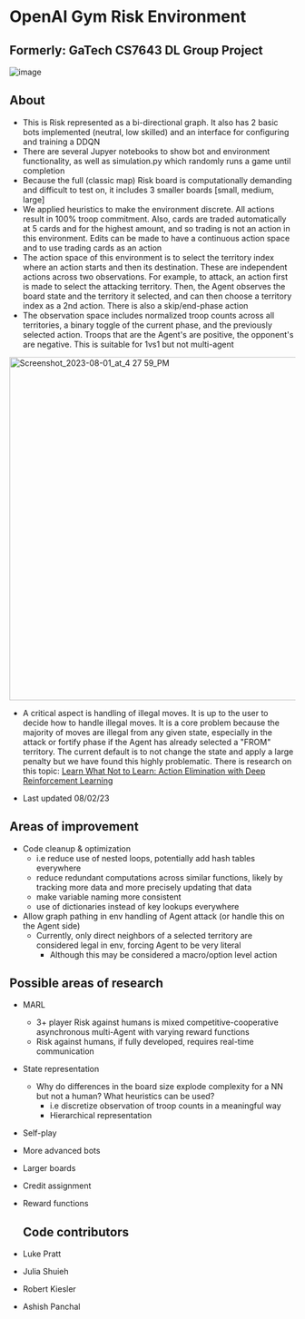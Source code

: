 # OpenAI Gym Risk Environment
## Formerly: GaTech CS7643 DL Group Project 

![image](https://github.gatech.edu/storage/user/51858/files/5b3f41d7-a1e0-4910-b725-0b9973f7034e)

## About          
  - This is Risk represented as a bi-directional graph. It also has 2 basic bots implemented (neutral, low skilled) and an interface for configuring and training a DDQN
  - There are several Jupyer notebooks to show bot and environment functionality, as well as simulation.py which randomly runs a game until completion
  - Because the full (classic map) Risk board is computationally demanding and difficult to test on, it includes 3 smaller boards \[small, medium, large]
  - We applied heuristics to make the environment discrete. All actions result in 100% troop commitment. Also, cards are traded automatically at 5 cards and for the highest amount, and so trading is not an action in this environment. Edits can be made to have a continuous action space and to use trading cards as an action
  - The action space of this environment is to select the territory index where an action starts and then its destination. These are independent actions across two observations. For example, to attack, an action first is made to select the attacking territory. Then, the Agent observes the board state and the territory it selected, and can then choose a territory index as a 2nd action. There is also a skip/end-phase action
  - The observation space includes normalized troop counts across all territories, a binary toggle of the current phase, and the previously selected action. Troops that are the Agent's are positive, the opponent's are negative. This is suitable for 1vs1 but not multi-agent
<img width="605" alt="Screenshot_2023-08-01_at_4 27 59_PM" src="https://github.gatech.edu/storage/user/51858/files/8c062e17-e3ad-4aa2-9270-8d3f4e9d4ce1">

  - A critical aspect is handling of illegal moves. It is up to the user to decide how to handle illegal moves. It is a core problem because the majority of moves are illegal from any given state, especially in the attack or fortify phase if the Agent has already selected a "FROM" territory. The current default is to not change the state and apply a large penalty but we have found this highly problematic. There is research on this topic: [Learn What Not to Learn: Action Elimination with
Deep Reinforcement Learning](https://proceedings.neurips.cc/paper_files/paper/2018/file/645098b086d2f9e1e0e939c27f9f2d6f-Paper.pdf)

  - Last updated 08/02/23      
  
## Areas of improvement       

- Code cleanup & optimization
  - i.e reduce use of nested loops, potentially add hash tables everywhere         
  - reduce redundant computations across similar functions, likely by tracking more data and more precisely updating that data       
  - make variable naming more consistent                 
  - use of dictionaries instead of key lookups everywhere          
- Allow graph pathing in env handling of Agent attack (or handle this on the Agent side) 
  - Currently, only direct neighbors of a selected territory are considered legal in env, forcing Agent to be very literal   
    - Although this may be considered a macro/option level action

## Possible areas of research     
- MARL
  - 3+ player Risk against humans is mixed competitive-cooperative asynchronous multi-Agent with varying reward functions 
  - Risk against humans, if fully developed, requires real-time communication
- State representation
  - Why do differences in the board size explode complexity for a NN but not a human? What heuristics can be used?
    - i.e discretize observation of troop counts in a meaningful way
    - Hierarchical representation
- Self-play     
- More advanced bots     
- Larger boards        
- Credit assignment     
- Reward functions

  ## Code contributors
- Luke Pratt
- Julia Shuieh
- Robert Kiesler
- Ashish Panchal 
  

